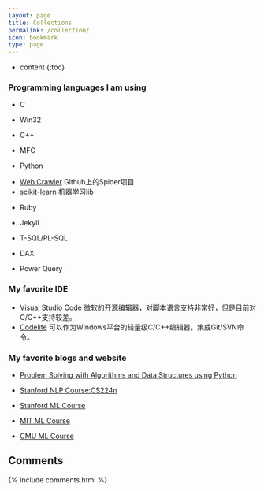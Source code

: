 ```yaml
---
layout: page
title: Collections
permalink: /collection/
icon: bookmark
type: page
---
```


* content
{:toc}


### Programming languages I am using

* C
- Win32

* C++
- MFC

* Python
- [Web Crawler](https://github.com/love-douya/Spider)
    Github上的Spider项目
- [scikit-learn](http://scikit-learn.org/stable/)
    机器学习lib

* Ruby
- Jekyll

* T-SQL/PL-SQL


* DAX


* Power Query


### My favorite IDE
* [Visual Studio Code](https://code.visualstudio.com/)
    微软的开源编辑器，对脚本语言支持非常好，但是目前对C/C++支持较差。
* [Codelite](https://codelite.org/)
    可以作为Windows平台的轻量级C/C++编辑器，集成Git/SVN命令。

### My favorite blogs and website

* [Problem Solving with Algorithms and Data Structures using Python](https://runestone.academy/runestone/static/pythonds/index.html)

* [Stanford NLP Course:CS224n](http://web.stanford.edu/class/cs224n/)

* [Stanford ML Course](https://see.stanford.edu/Course/CS229)

* [MIT ML Course](https://ocw.mit.edu/courses/electrical-engineering-and-computer-science/6-867-machine-learning-fall-2006/index.htm)

* [CMU ML Course](https://scs.hosted.panopto.com/Panopto/Pages/Sessions/List.aspx#folderID=%2285e1b6bf-6ac9-4a92-a0de-aaf8c2dd2418%22&sortColumn=0&sortAscending=true)

## Comments

{% include comments.html %}
